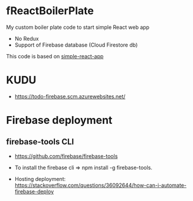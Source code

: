 # fReactBoilerPlate

My custom boiler plate code to start simple React web app

* No Redux
* Support of Firebase database (Cloud Firestore db)

This code is based on  [simple-react-app](https://www.npmjs.com/package/simple-react-app)

# KUDU

* https://todo-firebase.scm.azurewebsites.net/


# Firebase deployment

## firebase-tools CLI
- https://github.com/firebase/firebase-tools
- To install the firebase cli => npm install -g firebase-tools.

- Hosting deployment: 
    https://stackoverflow.com/questions/36092644/how-can-i-automate-firebase-deploy

